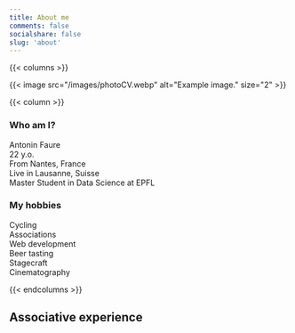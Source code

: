 ```yaml
---
title: About me
comments: false
socialshare: false
slug: 'about'
---
```


{{< columns >}}

{{< image src="/images/photoCV.webp" alt="Example image." size="2" >}}

{{< column >}}

### Who am I?
Antonin Faure \
22 y.o. \
From Nantes, France \
Live in Lausanne, Suisse \
Master Student in Data Science at EPFL

### My hobbies
Cycling \
Associations \
Web development \
Beer tasting \
Stagecraft \
Cinematography

{{< endcolumns >}}

## Associative experience